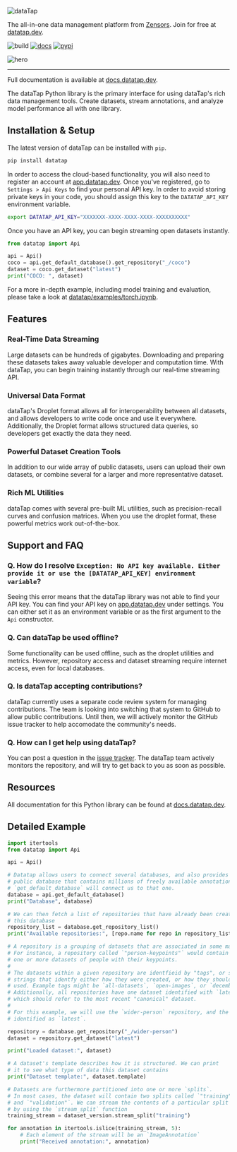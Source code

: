 ![dataTap](https://zensors-public-content.s3.us-east-2.amazonaws.com/dataTapLogo.png)

The all-in-one data management platform from [Zensors](https://zensors.com). Join for free at [datatap.dev](https://datatap.dev).

![build](https://badge.buildkite.com/8afb95fcb4f99547e2d7b8618171e1c7f21b89c2306c8d1f76.svg)
[![docs](https://img.shields.io/badge/docs-available-brightgreen)](https://docs.datatap.dev)
[![pypi](https://img.shields.io/pypi/v/datatap)](https://pypi.org/project/datatap/)

![hero](https://datatap.dev/static/header-image-9a06bbd4c01c2cd44501e0545e88cb2a.png)

----------

Full documentation is available at [docs.datatap.dev](https://docs.datatap.dev/).

The dataTap Python library is the primary interface for using dataTap's rich data management tools. Create datasets, stream annotations, and analyze model performance all with one library.

## Installation & Setup

The latest version of dataTap can be installed with `pip`.

```bash
pip install datatap
```

In order to access the cloud-based functionality, you will also need to register an account at [app.datatap.dev](https://app.datatap.dev). Once you've registered, go to `Settings > Api Keys` to find your personal API key. In order to avoid storing private keys in your code, you should assign this key to the `DATATAP_API_KEY` environment variable.

```bash
export DATATAP_API_KEY="XXXXXXX-XXXX-XXXX-XXXX-XXXXXXXXXX"
```

Once you have an API key, you can begin streaming open datasets instantly.

```python
from datatap import Api

api = Api()
coco = api.get_default_database().get_repository("_/coco")
dataset = coco.get_dataset("latest")
print("COCO: ", dataset)
```

For a more in-depth example, including model training and evaluation, please take a look at [datatap/examples/torch.ipynb](https://github.com/Zensors/datatap-python/tree/master/datatap/examples/torch.ipynb).

## Features

### Real-Time Data Streaming

Large datasets can be hundreds of gigabytes. Downloading and preparing these datasets takes away valuable developer and computation time. With dataTap, you can begin training instantly through our real-time streaming API.

### Universal Data Format

dataTap's Droplet format allows all for interoperability between all datasets, and allows developers to write code once and use it everywhere. Additionally, the Droplet format allows structured data queries, so developers get exactly the data they need.

### Powerful Dataset Creation Tools

In addition to our wide array of public datasets, users can upload their own datasets, or combine several for a larger and more representative dataset.

### Rich ML Utilities

dataTap comes with several pre-built ML utilities, such as precision-recall curves and confusion matrices. When you use the droplet format, these powerful metrics work out-of-the-box.

## Support and FAQ

### Q. How do I resolve `Exception: No API key available. Either provide it or use the [DATATAP_API_KEY] environment variable`?

Seeing this error means that the dataTap library was not able to find your API key. You can find your API key on [app.datatap.dev](https://app.datatap.dev) under settings. You can either set it as an environment variable or as the first argument to the `Api` constructor.

### Q. Can dataTap be used offline?

Some functionality can be used offline, such as the droplet utilities and metrics. However, repository access and dataset streaming require internet access, even for local databases.

### Q. Is dataTap accepting contributions?

dataTap currently uses a separate code review system for managing contributions. The team is looking into switching that system to GitHub to allow public contributions. Until then, we will actively monitor the GitHub issue tracker to help accomodate the community's needs.

### Q. How can I get help using dataTap?

You can post a question in the [issue tracker](https://github.com/zensors/datatap-python/issues). The dataTap team actively monitors the repository, and will try to get back to you as soon as possible.

## Resources

All documentation for this Python library can be found at [docs.datatap.dev](https://docs.datatap.dev).

## Detailed Example

```python
import itertools
from datatap import Api

api = Api()

# Datatap allows users to connect several databases, and also provides a
# public database that contains millions of freely available annotations.
# `get_default_database` will connect us to that one.
database = api.get_default_database()
print("Database", database)

# We can then fetch a list of repositories that have already been created in
# this database
repository_list = database.get_repository_list()
print("Available repositories:", [repo.name for repo in repository_list])

# A repository is a grouping of datasets that are associated in some manner.
# For instance, a repository called `"person-keypoints"` would contain
# one or more datasets of people with their keypoints.
#
# The datasets within a given repository are identfieid by "tags", or short
# strings that identfy either how they were created, or how they should be
# used. Example tags might be `all-datasets`, `open-images`, or `december-2020`.
# Additionally, all repositories have one dataset identified with `latest`,
# which should refer to the most recent "canonical" dataset.
#
# For this example, we will use the `wider-person` repository, and the dataset
# identified as `latest`.

repository = database.get_repository("_/wider-person")
dataset = repository.get_dataset("latest")

print("Loaded dataset:", dataset)

# A dataset's template describes how it is structured. We can print
# it to see what type of data this dataset contains
print("Dataset template:", dataset.template)

# Datasets are furthermore partitioned into one or more `splits`.
# In most cases, the dataset will contain two splits called `"training"`
# and `"validation"`. We can stream the contents of a particular split
# by using the `stream_split` function
training_stream = dataset_version.stream_split("training")

for annotation in itertools.islice(training_stream, 5):
    # Each element of the stream will be an `ImageAnnotation`
    print("Received annotation:", annotation)
```

